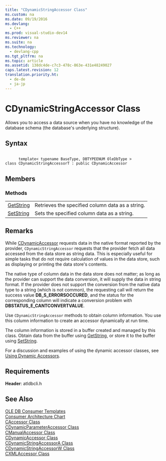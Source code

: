 ```yaml
---
title: "CDynamicStringAccessor Class"
ms.custom: na
ms.date: 09/19/2016
ms.devlang: 
  - C++
ms.prod: visual-studio-dev14
ms.reviewer: na
ms.suite: na
ms.technology: 
  - devlang-cpp
ms.tgt_pltfrm: na
ms.topic: article
ms.assetid: 138dc4de-c7c3-478c-863e-431e48249027
caps.latest.revision: 12
translation.priority.ht: 
  - de-de
  - ja-jp
---
```

# CDynamicStringAccessor Class
Allows you to access a data source when you have no knowledge of the database schema (the database's underlying structure).  
  
## Syntax  
  
```  
  
      template< typename BaseType, DBTYPEENUM OleDbType >  
class CDynamicStringAccessorT : public CDynamicAccessor  
```  
  
## Members  
  
### Methods  
  
|||  
|-|-|  
|[GetString](../vs140/CDynamicStringAccessor--GetString.md)|Retrieves the specified column data as a string.|  
|[SetString](../vs140/CDynamicStringAccessor--SetString.md)|Sets the specified column data as a string.|  
  
## Remarks  
 While [CDynamicAccessor](../vs140/CDynamicAccessor-Class.md) requests data in the native format reported by the provider, `CDynamicStringAccessor` requests that the provider fetch all data accessed from the data store as string data. This is especially useful for simple tasks that do not require calculation of values in the data store, such as displaying or printing the data store's contents.  
  
 The native type of column data in the data store does not matter; as long as the provider can support the data conversion, it will supply the data in string format. If the provider does not support the conversion from the native data type to a string (which is not common), the requesting call will return the success value **DB_S_ERRORSOCCURED**, and the status for the corresponding column will indicate a conversion problem with **DBSTATUS_E_CANTCONVERTVALUE**.  
  
 Use `CDynamicStringAccessor` methods to obtain column information. You use this column information to create an accessor dynamically at run time.  
  
 The column information is stored in a buffer created and managed by this class. Obtain data from the buffer using [GetString](../vs140/CDynamicStringAccessor--GetString.md), or store it to the buffer using [SetString](../vs140/CDynamicStringAccessor--SetString.md).  
  
 For a discussion and examples of using the dynamic accessor classes, see [Using Dynamic Accessors](../vs140/Using-Dynamic-Accessors.md).  
  
## Requirements  
 **Header**: atldbcli.h  
  
## See Also  
 [OLE DB Consumer Templates](../vs140/OLE-DB-Consumer-Templates--C---.md)   
 [Consumer Architecture Chart](../vs140/OLE-DB-Consumer-Templates-Reference.md)   
 [CAccessor Class](../vs140/CAccessor-Class.md)   
 [CDynamicParameterAccessor Class](../vs140/CDynamicParameterAccessor-Class.md)   
 [CManualAccessor Class](../vs140/CManualAccessor-Class.md)   
 [CDynamicAccessor Class](../vs140/CDynamicAccessor-Class.md)   
 [CDynamicStringAccessorA Class](../vs140/CDynamicStringAccessorA-Class.md)   
 [CDynamicStringAccessorW Class](../vs140/CDynamicStringAccessorW-Class.md)   
 [CXMLAccessor Class](../vs140/CXMLAccessor-Class.md)